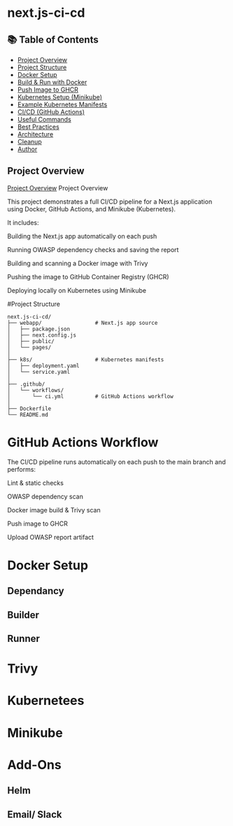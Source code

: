 # next.js-ci-cd
## 📚 Table of Contents

- [Project Overview](#-project-overview)
- [Project Structure](#-project-structure)
- [Docker Setup](#-docker-setup)
- [Build & Run with Docker](#️-build--run-with-docker)
- [Push Image to GHCR](#️-push-image-to-github-container-registry-ghcr)
- [Kubernetes Setup (Minikube)](#️-kubernetes-setup-minikube)
- [Example Kubernetes Manifests](#-example-kubernetes-manifests)
- [CI/CD (GitHub Actions)](#️-cicd-github-actions)
- [Useful Commands](#-useful-commands)
- [Best Practices](#-best-practices)
- [Architecture](#-example-architecture)
- [Cleanup](#-cleanup)
- [Author](#-author)

## Project Overview
[Project Overview](#-project-overview)
Project Overview

This project demonstrates a full CI/CD pipeline for a Next.js application using Docker, GitHub Actions, and Minikube (Kubernetes).

It includes:

Building the Next.js app automatically on each push

Running OWASP dependency checks and saving the report

Building and scanning a Docker image with Trivy

Pushing the image to GitHub Container Registry (GHCR)

Deploying locally on Kubernetes using Minikube


#Project Structure
```
next.js-ci-cd/
├── webapp/                 # Next.js app source
│   ├── package.json
│   ├── next.config.js
│   ├── public/
│   └── pages/
│
├── k8s/                    # Kubernetes manifests
│   ├── deployment.yaml
│   └── service.yaml
│
├── .github/
│   └── workflows/
│       └── ci.yml          # GitHub Actions workflow
│
├── Dockerfile
└── README.md
```
# GitHub Actions Workflow

The CI/CD pipeline runs automatically on each push to the main branch and performs:

Lint & static checks

OWASP dependency scan

Docker image build & Trivy scan

Push image to GHCR

Upload OWASP report artifact

# Docker Setup
## Dependancy
## Builder
## Runner

# Trivy

# Kubernetees 
# Minikube

# Add-Ons
## Helm
## Email/ Slack


